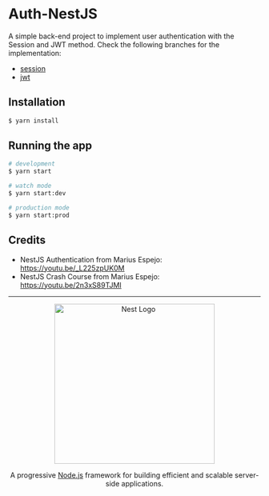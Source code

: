 # Auth-NestJS
A simple back-end project to implement user authentication with the Session and JWT method. Check the following branches for the implementation:

- [session](https://github.com/u-barnwal/auth-nestJS/tree/session)
- [jwt](https://github.com/u-barnwal/auth-nestJS/tree/jwt)

## Installation

```bash
$ yarn install
```

## Running the app

```bash
# development
$ yarn start

# watch mode
$ yarn start:dev

# production mode
$ yarn start:prod
```

## Credits
- NestJS Authentication from Marius Espejo: https://youtu.be/_L225zpUK0M
- NestJS Crash Course from Marius Espejo: https://youtu.be/2n3xS89TJMI

---

<p align="center">
  <a href="http://nestjs.com/" target="blank"><img src="https://nestjs.com/img/logo_text.svg" width="320" alt="Nest Logo" /></a>
</p>

<p align="center">A progressive <a href="http://nodejs.org" target="_blank">Node.js</a> framework for building efficient and scalable server-side applications.</p>
<p align="center">